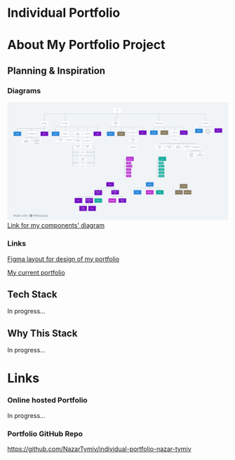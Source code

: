# Individual Portfolio

# About My Portfolio Project

## Planning & Inspiration

### Diagrams

![alt text](./_assets/individual-portfolio.png)
[Link for my components' diagram](https://whimsical.com/individual-portfolio-5pePPa99b54Up9qXFYuWhA)

### Links

[Figma layout for design of my portfolio](<https://www.figma.com/file/HNvizHWHUTJkVd3IR53Ij2/Developer-Portfolio-Design-(Community)?node-id=0%3A1&mode=dev>)

[My current portfolio](https://portfolio-nazar.web.app/)

## Tech Stack

In progress...

## Why This Stack

In progress...

# Links

### Online hosted Portfolio

In progress...

### Portfolio GitHub Repo

https://github.com/NazarTymiv/individual-portfolio-nazar-tymiv
